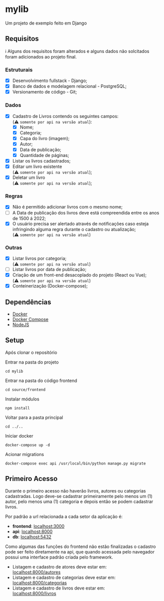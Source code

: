 # mylib
Um projeto de exemplo feito em Django

## Requisitos
:information_source: Alguns dos requisitos foram alterados e alguns dados não solcitados foram adicionados ao projeto final.

### Estruturais
  - [X] Desenvolvimento fullstack - Django;
  - [X] Banco de dados e modelagem relacional - PostgreSQL;
  - [X] Versionamento de código - Git;

### Dados
  - [X] Cadastro de Livros contendo os seguintes campos:  
    (:warning: `somente por api na versão atual`):
    - [X] Nome;
    - [X] Categoria;
    - [X] Capa do livro (imagem);
    - [X] Autor;
    - [X] Data de publicação;
    - [X] Quantidade de páginas;
  - [X] Listar os livros cadastrados;
  - [X] Editar um livro existente  
    (:warning: `somente por api na versão atual`);
  - [X] Deletar um livro  
    (:warning: `somente por api na versão atual`);

### Regras
  - [X] Não é permitido adicionar livros com o mesmo nome;
  - [ ] A Data de publicação dos livros deve está compreendida entre os anos de 1500 á 2022;
  - [X] O usuário precisa ser alertado através de notificações caso esteja infringindo alguma regra
durante o cadastro ou atualização;  
(:warning: `somente por api na versão atual`)

### Outras
  - [X] Listar livros por categoria;  
    (:warning: `somente por api na versão atual`)
  - [ ] Listar livros por data de publicação;  
  - [X] Criação de um front-end desacoplado do projeto (React ou Vue);  
    (:warning: `somente por api na versão atual`)
  - [X] Conteinerização (Docker-compose);

## Dependências
  - [Docker](https://www.docker.com/)
  - [Docker Compose](https://docs.docker.com/engine/reference/commandline/compose/)
  - [NodeJS](https://nodejs.org)

## Setup
Após clonar o repositório  

Entrar na pasta do projeto
```shell
cd mylib
```

Entrar na pasta do código frontend
```shell
cd source/frontend
```

Instalar módulos
```shell
npm install
```

Voltar para a pasta principal
```shell
cd ../..
```

Iniciar docker

```shell
docker-compose up -d
```

Acionar migrations

```shell
docker-compose exec api /usr/local/bin/python manage.py migrate 
```

## Primeiro Acesso

Durante o primeiro acesso não haverão livros, autores ou categorias cadastradas. Logo deve-se cadastrar primeiramente pelo menos um (1) autor, pelo menos uma (1) categoria e depois então se podem cadastrar livros.

Por padrão a url relacionada a cada setor da aplicação é:
  - **frontend**: [localhost:3000](localhost:3000)
  - **api**: [localhost:8000](http://localhost:8000)
  - **db**: [localhost:5432](http://localhost:5432)

Como algumas das funções do frontend não estão finalizadas o cadastro pode ser feito diretamente na api, que quando acessada pelo navegador possui uma interface padrão criada pelo framework.
  - Listagem e cadastro de atores deve estar em:  
    [localhost:8000/autores](http://localhost:8000/autores)
  - Listagem e cadastro de categorias deve estar em:  
    [localhost:8000/categorias](http://localhost:8000/categorias)
  - Listagem e cadastro de livros deve estar em:  
    [localhost:8000/livros](http://localhost:8000/livros)
